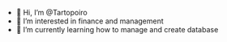 - 👋 Hi, I’m @Tartopoiro
- 👀 I’m interested in finance and management
- 🌱 I’m currently learning how to manage and create database


<!---
Tartopoiro/Tartopoiro is a ✨ special ✨ repository because its `README.md` (this file) appears on your GitHub profile.
You can click the Preview link to take a look at your changes.
--->
